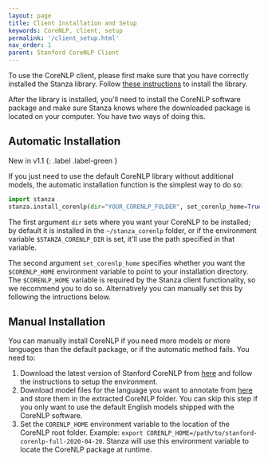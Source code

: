 ```yaml
---
layout: page
title: Client Installation and Setup
keywords: CoreNLP, client, setup
permalink: '/client_setup.html'
nav_order: 1
parent: Stanford CoreNLP Client
---
```


To use the CoreNLP client, please first make sure that you have correctly installed the Stanza library. Follow [these instructions](installation_usage#installation) to install the library.

After the library is installed, you'll need to install the CoreNLP software package and make sure Stanza knows where the downloaded package is located on your computer. You have two ways of doing this.

## Automatic Installation

New in v1.1
{: .label .label-green }

If you just need to use the default CoreNLP library without additional models, the automatic installation function is the simplest way to do so:
```python
import stanza
stanza.install_corenlp(dir="YOUR_CORENLP_FOLDER", set_corenlp_home=True)
```
The first argument `dir` sets where you want your CoreNLP to be installed; by default it is installed in the `~/stanza_corenlp` folder, or if the environment variable `$STANZA_CORENLP_DIR` is set, it'll use the path specified in that variable.

The second argument `set_corenlp_home` specifies whether you want the `$CORENLP_HOME` environment variable to point to your installation directory. The `$CORENLP_HOME` variable is required by the Stanza client functionality, so we recommend you to do so. Alternatively you can manually set this by following the intructions below.

## Manual Installation

You can manually install CoreNLP if you need more models or more languages than the default package, or if the automatic method fails. You need to:

1. Download the latest version of Stanford CoreNLP from [here](https://stanfordnlp.github.io/CoreNLP/download.html) and follow the instructions to setup the environment.
2. Download model files for the language you want to annotate from [here](https://stanfordnlp.github.io/CoreNLP/download.html) and store them in the extracted CoreNLP folder. You can skip this step if you only want to use the default English models shipped with the CoreNLP software.
3. Set the `CORENLP_HOME` environment variable to the location of the CoreNLP root folder.  Example: `export CORENLP_HOME=/path/to/stanford-corenlp-full-2020-04-20`. Stanza will use this environment variable to locate the CoreNLP package at runtime.